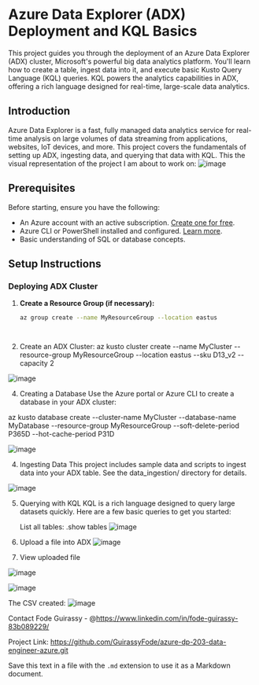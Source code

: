 # Azure Data Explorer (ADX) Deployment and KQL Basics

This project guides you through the deployment of an Azure Data Explorer (ADX) cluster, Microsoft's powerful big data analytics platform. You'll learn how to create a table, ingest data into it, and execute basic Kusto Query Language (KQL) queries. KQL powers the analytics capabilities in ADX, offering a rich language designed for real-time, large-scale data analytics.

## Introduction

Azure Data Explorer is a fast, fully managed data analytics service for real-time analysis on large volumes of data streaming from applications, websites, IoT devices, and more. This project covers the fundamentals of setting up ADX, ingesting data, and querying that data with KQL.
This the visual representation of the project I am about to work on:
![image](https://github.com/GuirassyFode/azure-dp-203-data-engineer-azure/assets/25976326/d0fcfa4f-a037-47ce-84cf-4d7e2c06edf6)

## Prerequisites

Before starting, ensure you have the following:

- An Azure account with an active subscription. [Create one for free](https://azure.microsoft.com/free/).
- Azure CLI or PowerShell installed and configured. [Learn more](https://docs.microsoft.com/en-us/cli/azure/).
- Basic understanding of SQL or database concepts.

## Setup Instructions

### Deploying ADX Cluster

1. **Create a Resource Group (if necessary):**
   ```bash
   az group create --name MyResourceGroup --location eastus




2. Create an ADX Cluster:
   az kusto cluster create --name MyCluster --resource-group MyResourceGroup --location eastus --sku D13_v2 --capacity 2
   
![image](https://github.com/GuirassyFode/azure-dp-203-data-engineer-azure/assets/25976326/b55f5d54-410b-46c4-b877-1990f1c40b97)

   
4. Creating a Database
Use the Azure portal or Azure CLI to create a database in your ADX cluster:

az kusto database create --cluster-name MyCluster --database-name MyDatabase --resource-group MyResourceGroup --soft-delete-period P365D --hot-cache-period P31D

![image](https://github.com/GuirassyFode/azure-dp-203-data-engineer-azure/assets/25976326/3ee53ebc-ab9e-4d8c-b12a-41bb082fdf7d)


4. Ingesting Data
This project includes sample data and scripts to ingest data into your ADX table. See the data_ingestion/ directory for details.

![image](https://github.com/GuirassyFode/azure-dp-203-data-engineer-azure/assets/25976326/82e519dd-658b-44b1-af5c-bcf74c9a3462)


5. Querying with KQL
KQL is a rich language designed to query large datasets quickly. Here are a few basic queries to get you started:

   List all tables:
   .show tables
![image](https://github.com/GuirassyFode/azure-dp-203-data-engineer-azure/assets/25976326/27b7e3a1-567e-4e12-bf9f-88e120c94926)

   
6. Upload a file into ADX
   ![image](https://github.com/GuirassyFode/azure-dp-203-data-engineer-azure/assets/25976326/daa40573-6985-4cce-949b-e35c99b42f50)

7. View uploaded file
   
![image](https://github.com/GuirassyFode/azure-dp-203-data-engineer-azure/assets/25976326/25ef04e4-44c9-42ee-960d-0cad86b5538f)

![image](https://github.com/GuirassyFode/azure-dp-203-data-engineer-azure/assets/25976326/9fe59f3d-70f5-4663-a750-1eebb88da9ea)

The CSV created:
![image](https://github.com/GuirassyFode/azure-dp-203-data-engineer-azure/assets/25976326/f4152193-f18a-4257-b853-75af6e5ebeb1)


Contact
Fode Guirassy - @https://www.linkedin.com/in/fode-guirassy-83b089229/

Project Link: https://github.com/GuirassyFode/azure-dp-203-data-engineer-azure.git



Save this text in a file with the `.md` extension to use it as a Markdown document.

